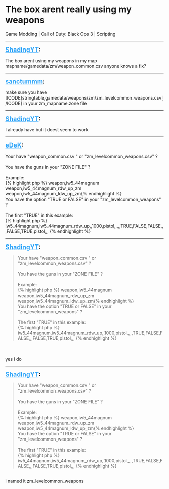 # The box arent really using my weapons
Game Modding | Call of Duty: Black Ops 3 | Scripting

---
<strong style="font-size: 1.4em;"><span style="text-decoration: underline;text-decoration-color: #34a7f9;"><span style="color:#34a7f9;">ShadingYT</span></span>:</strong>

<p>The box arent using my weapons in my map mapname/gamedata/zm/weapon_common.csv anyone knows a fix?</p>

---
<strong style="font-size: 1.4em;"><span style="text-decoration: underline;text-decoration-color: #34a7f9;"><span style="color:#34a7f9;">sanctummm</span></span>:</strong>

<p>make sure you have [ICODE]stringtable,gamedata/weapons/zm/zm_levelcommon_weapons.csv[/ICODE] in your zm_mapname.zone file</p>

---
<strong style="font-size: 1.4em;"><span style="text-decoration: underline;text-decoration-color: #34a7f9;"><span style="color:#34a7f9;">ShadingYT</span></span>:</strong>

<p>I already have but it doest seem to work</p>

---
<strong style="font-size: 1.4em;"><span style="text-decoration: underline;text-decoration-color: #34a7f9;"><span style="color:#34a7f9;">eDeK</span></span>:</strong>

<p>Your have &quot;weapon_common.csv &quot; or &quot;zm_levelcommon_weapons.csv&quot; ?<br /><br />You have the guns in your &quot;ZONE FILE&quot; ?<br /><br />Example:<br />{% highlight php %}
weapon,iw5_44magnum
weapon,iw5_44magnum_rdw_up_zm
weapon,iw5_44magnum_ldw_up_zm{% endhighlight %}
<br />You have the option &quot;TRUE or FALSE&quot; in your &quot;zm_levelcommon_weapons&quot; ?<br /><br />The first &quot;TRUE&quot; in this example:<br />{% highlight php %}
iw5_44magnum,iw5_44magnum_rdw_up,,1000,pistol,,,,,TRUE,FALSE,FALSE,,,FALSE,TRUE,pistol,,,
{% endhighlight %}
</p>

---
<strong style="font-size: 1.4em;"><span style="text-decoration: underline;text-decoration-color: #34a7f9;"><span style="color:#34a7f9;">ShadingYT</span></span>:</strong>

<p><blockquote>Your have &quot;weapon_common.csv &quot; or &quot;zm_levelcommon_weapons.csv&quot; ?<br /><br />You have the guns in your &quot;ZONE FILE&quot; ?<br /><br />Example:<br />{% highlight php %}
weapon,iw5_44magnum
weapon,iw5_44magnum_rdw_up_zm
weapon,iw5_44magnum_ldw_up_zm{% endhighlight %}
<br />You have the option &quot;TRUE or FALSE&quot; in your &quot;zm_levelcommon_weapons&quot; ?<br /><br />The first &quot;TRUE&quot; in this example:<br />{% highlight php %}
iw5_44magnum,iw5_44magnum_rdw_up,,1000,pistol,,,,,TRUE,FALSE,FALSE,,,FALSE,TRUE,pistol,,,
{% endhighlight %}
</blockquote><br /><br />yes i do</p>

---
<strong style="font-size: 1.4em;"><span style="text-decoration: underline;text-decoration-color: #34a7f9;"><span style="color:#34a7f9;">ShadingYT</span></span>:</strong>

<p><blockquote>Your have &quot;weapon_common.csv &quot; or &quot;zm_levelcommon_weapons.csv&quot; ?<br /><br />You have the guns in your &quot;ZONE FILE&quot; ?<br /><br />Example:<br />{% highlight php %}
weapon,iw5_44magnum
weapon,iw5_44magnum_rdw_up_zm
weapon,iw5_44magnum_ldw_up_zm{% endhighlight %}
<br />You have the option &quot;TRUE or FALSE&quot; in your &quot;zm_levelcommon_weapons&quot; ?<br /><br />The first &quot;TRUE&quot; in this example:<br />{% highlight php %}
iw5_44magnum,iw5_44magnum_rdw_up,,1000,pistol,,,,,TRUE,FALSE,FALSE,,,FALSE,TRUE,pistol,,,
{% endhighlight %}
</blockquote><br />i named it zm_levelcommon_weapons</p>
